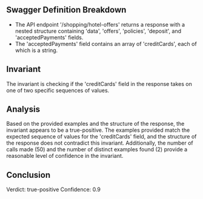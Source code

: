 ## Swagger Definition Breakdown
- The API endpoint '/shopping/hotel-offers' returns a response with a nested structure containing 'data', 'offers', 'policies', 'deposit', and 'acceptedPayments' fields.
- The 'acceptedPayments' field contains an array of 'creditCards', each of which is a string.

## Invariant
The invariant is checking if the 'creditCards' field in the response takes on one of two specific sequences of values.

## Analysis
Based on the provided examples and the structure of the response, the invariant appears to be a true-positive. The examples provided match the expected sequence of values for the 'creditCards' field, and the structure of the response does not contradict this invariant. Additionally, the number of calls made (50) and the number of distinct examples found (2) provide a reasonable level of confidence in the invariant.

## Conclusion
Verdict: true-positive
Confidence: 0.9
